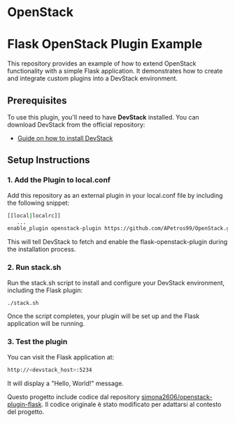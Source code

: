 # OpenStack
# Flask OpenStack Plugin Example

This repository provides an example of how to extend OpenStack functionality with a simple Flask application. It demonstrates how to create and integrate custom plugins into a DevStack environment.

## Prerequisites

To use this plugin, you'll need to have **DevStack** installed. You can download DevStack from the official repository:

- [Guide on how to install DevStack](https://docs.openstack.org/devstack/latest/)

## Setup Instructions

### 1. Add the Plugin to local.conf

Add this repository as an external plugin in your local.conf file by including the following snippet:
```bash
[[local|localrc]]
   ...
enable_plugin openstack-plugin https://github.com/APetros99/OpenStack.git main
```
This will tell DevStack to fetch and enable the flask-openstack-plugin during the installation process.

### 2. Run stack.sh
Run the stack.sh script to install and configure your DevStack environment, including the Flask plugin:
```bash
./stack.sh
```
Once the script completes, your plugin will be set up and the Flask application will be running.

### 3. Test the plugin

You can visit the Flask application at:
```bash
http://<devstack_host>:5234
```
It will display a "Hello, World!" message.

Questo progetto include codice dal repository [simona2606/openstack-plugin-flask](https://github.com/simona2606/openstack-plugin-flask). 
Il codice originale è stato modificato per adattarsi al contesto del progetto.
